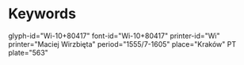 # Keywords
glyph-id="Wi-10+80417"
font-id="Wi-10+80417"
printer-id="Wi"
printer="Maciej Wirzbięta"
period="1555/7-1605"
place="Kraków"
PT plate="563"
